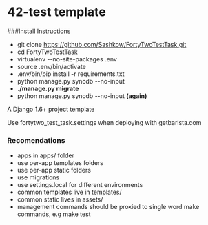 42-test template
===========================
###Install Instructions 

* git clone https://github.com/Sashkow/FortyTwoTestTask.git
* cd FortyTwoTestTask
* virtualenv --no-site-packages .env
* source .env/bin/activate
* .env/bin/pip install -r requirements.txt
* python manage.py syncdb --no-input
* **./manage.py migrate**
* python manage.py syncdb --no-input    **(again)**



A Django 1.6+ project template

Use fortytwo_test_task.settings when deploying with getbarista.com

### Recomendations
* apps in apps/ folder
* use per-app templates folders
* use per-app static folders
* use migrations
* use settings.local for different environments
* common templates live in templates/
* common static lives in assets/
* management commands should be proxied to single word make commands, e.g make test

